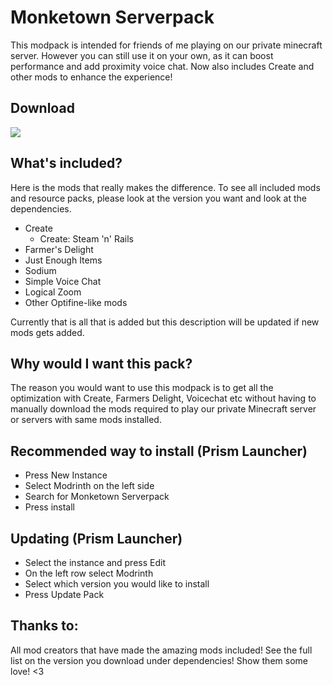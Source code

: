 # Monketown Serverpack

This modpack is intended for friends of me playing on our private minecraft server. However you can still use it on your own, as it can boost performance and add proximity voice chat. Now also includes Create and other mods to enhance the experience!

## Download
[<img src="https://cdn.jsdelivr.net/npm/@intergrav/devins-badges@3/assets/cozy/available/modrinth_vector.svg">](https://modrinth.com/modpack/monketown-serverpack)

## What's included?

Here is the mods that really makes the difference. To see all included mods and resource packs, please look at the version you want and look at the dependencies.

- Create
  - Create: Steam 'n' Rails
- Farmer's Delight
- Just Enough Items
- Sodium
- Simple Voice Chat
- Logical Zoom
- Other Optifine-like mods


Currently that is all that is added but this description will be updated if new mods gets added.

## Why would I want this pack?

The reason you would want to use this modpack is to get all the optimization with Create, Farmers Delight, Voicechat etc without having to manually download the mods required to play our private Minecraft server or servers with same mods installed.

## Recommended way to install (Prism Launcher)

- Press New Instance
- Select Modrinth on the left side
- Search for Monketown Serverpack
- Press install

## Updating (Prism Launcher)
- Select the instance and press Edit
- On the left row select Modrinth
- Select which version you would like to install
- Press Update Pack

## Thanks to:
All mod creators that have made the amazing mods included! See the full list on the version you download under dependencies! Show them some love! <3

